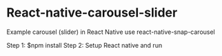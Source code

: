 # React-native-carousel-slider
Example carousel (slider) in React Native use react-native-snap-carousel

Step 1: $npm install
Step 2: Setup React native and run
